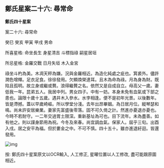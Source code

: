 ## 鄭氏星案二十六: 尋常命

**鄭氏四十星案**

案二十六: 尋常命

癸巳 癸亥 甲寅 甲戌 男命

所喜星格: 命坐長生 身星清吉 斗標指祿 嗣星居垣

所忌星格: 金羅交戰 日月失垣 木入金宮

祿坐斗杓為美。木凋天秤為嫌。況與金羅相近。為造化純處之疵也。箕裘外。儘許潤色增輝。足衣足食。徐徐發用。欠顯煥榮達耳。且木為命為祿。月為身為財。既陷且孤明。故立身或繼或贅。浪得繼贅之名。依然又是自成自立。母高父一歲。妻低我一年。昆弟五人。我居中列。男女四子。中有一妨。本身未免有血氣或下部之患也。論限十歲十五歲。遇井木入參水。水孛相逢。便不是初年光景。以後數年。皆是滯撼。蓋以早歲崎嶇。所以學堂分淺。去年出昂畢姻。為日居月位。縱琴瑟和鳴。尚未許安居樂業。妻家先富盛後零落。固不可久倚之計。然進亦憂退亦憂也。今時不若耐守。一二年交過胃土限深。重新基址為可也。目下流年。未為盡善。如有他之。則以謹身節用為祝。今冬及來春。尚宜調血氣。保家人。屆乎三旬。出酉入戌。居之安平為福。但於婁金之中。不可不慎。四十五十。雖亦進退紆迴。皆還發用。

![img](https://lh4.googleusercontent.com/K0YlIcpkt5KRC6cF1Lv5o0SXobV4Otry_Bfrk9rLTVWWTUsOmpoJ92JqKNGSDrVK6-w4_MnJHYuvJxOJnp0WochCnwBW3RvDm40Oas-5G98=w1280)

按: 鄭氏四十星案原文以OCR輸入, 人工修正, 星曜位置以人工修改, 盡可能跟原圖相近。